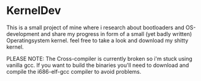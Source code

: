 # KernelDev
This is a small project of mine where i research about bootloaders and OS-development and share my progress in form of a small (yet badly written) Operatingsystem kernel.
feel free to take a look and download my shitty kernel.

PLEASE NOTE:
The Cross-compiler is currently broken so i'm stuck using vanilla gcc.
If you want to build the binaries you'll need to download and compile the i686-elf-gcc compiler to avoid problems.
